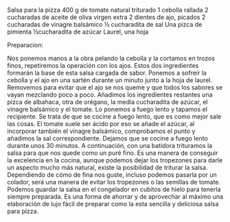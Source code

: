 Salsa para la pizza
400 g de tomate natural triturado
1 cebolla rallada
2 cucharadas de aceite de oliva virgen extra
2 dientes de ajo, picados
2 cucharadas de vinagre balsámico
½ cucharadita de sal
Una pizca de pimienta
½cucharadita de azúcar
Laurel, una hoja

Preparacion:

Nos ponemos manos a la obra pelando la cebolla y la cortamos en trozos finos, repetiremos la operación con los ajos.
Estos dos ingredientes formarán la base de esta salsa cargada de sabor. Ponemos a sofreír la cebolla y el ajo en una sartén durante un minuto junto a la hoja de laurel.
Removemos para evitar que el ajo se nos queme y que todos los sabores se vayan mezclando poco a poco.
Añadimos los ingredientes restantes una pizca de albahaca, otra de orégano, la media cucharadita de azúcar, el vinagre balsámico y el tomate.
Lo ponemos a fuego lento y tapamos el recipiente. Se trata de que se cocine a fuego lento, que es como mejor sale las cosas.
El tomate suele ser ácido por eso se añade el azúcar, al incorporar también el vinagre balsámico, comprobamos el punto y añadimos la sal correspondiente.
Dejamos que se cocine a fuego lento durante unos 30 minutos. A continuación, con una batidora trituramos la salsa para que nos quede como un puré fino.
Es una manera de conseguir la excelencia en la cocina, aunque podemos dejar los tropezones para darle un aspecto mucho más natural, existe la posibilidad de triturar la salsa.
Dependiendo de cómo de fina nos guste, incluso podemos pasarla por un colador, será una manera de evitar los tropezones o las semillas de tomate.
Podemos guardar la salsa en el congelador en cubitos de hielo para tenerla siempre preparada. Es una forma de ahorrar y de aprovechar al máximo una elaboración de lujo fácil de preparar como la esta sencilla y deliciosa salsa para pizza.